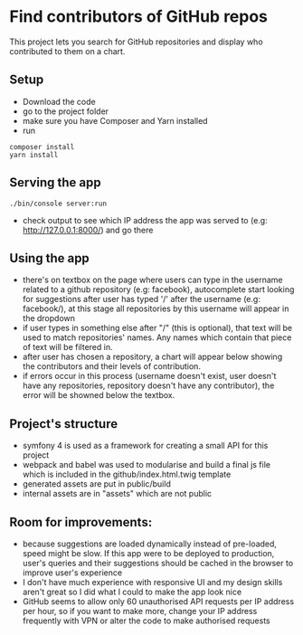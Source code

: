 Find contributors of GitHub repos 
=================================

This project lets you search for GitHub repositories and display who contributed to them on a chart.

## Setup

- Download the code
- go to the project folder
- make sure you have Composer and Yarn installed 
- run
```
composer install
yarn install
``` 

## Serving the app
```
./bin/console server:run
``` 
- check output to see which IP address the app was served to (e.g: http://127.0.0.1:8000/) and go there

## Using the app
- there's on textbox on the page where users can type in the username related to a github repository (e.g: facebook), autocomplete start looking for suggestions after user has typed '/' after the username (e.g: facebook/), at this stage all repositories by this username will appear in the dropdown
- if user types in something else after "/" (this is optional), that text will be used to match repositories' names. Any names which contain that piece of text will be filtered in.
- after user has chosen a repository, a chart will appear below showing the contributors and their levels of contribution.
- if errors occur in this process (username doesn't exist, user doesn't have any repositories, repository doesn't have any contributor), the error will be showned below the textbox.

## Project's structure
- symfony 4 is used as a framework for creating a small API for this project
- webpack and babel was used to modularise and build a final js file which is included in the github/index.html.twig template
- generated assets are put in public/build
- internal assets are in "assets" which are not public

## Room for improvements:
- because suggestions are loaded dynamically instead of pre-loaded, speed might be slow. If this app were to be deployed to production, user's queries and their suggestions should be cached in the browser to improve user's experience
- I don't have much experience with responsive UI and my design skills aren't great so I did what I could to make the app look nice
- GitHub seems to allow only 60 unauthorised API requests per IP address per hour, so if you want to make more, change your IP address frequently with VPN or alter the code to make authorised requests



